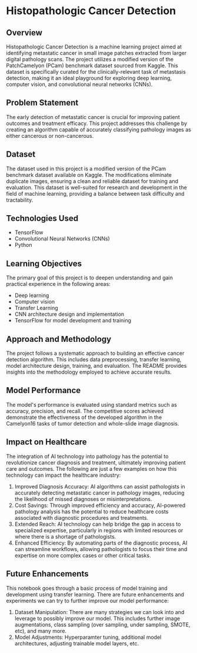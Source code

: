 # Histopathologic Cancer Detection

## Overview

Histopathologic Cancer Detection is a machine learning project aimed at identifying metastatic cancer in small image patches extracted from larger digital pathology scans. The project utilizes a modified version of the PatchCamelyon (PCam) benchmark dataset sourced from Kaggle. This dataset is specifically curated for the clinically-relevant task of metastasis detection, making it an ideal playground for exploring deep learning, computer vision, and convolutional neural networks (CNNs).

## Problem Statement

The early detection of metastatic cancer is crucial for improving patient outcomes and treatment efficacy. This project addresses this challenge by creating an algorithm capable of accurately classifying pathology images as either cancerous or non-cancerous.

## Dataset

The dataset used in this project is a modified version of the PCam benchmark dataset available on Kaggle. The modifications eliminate duplicate images, ensuring a clean and reliable dataset for training and evaluation. This dataset is well-suited for research and development in the field of machine learning, providing a balance between task difficulty and tractability.

## Technologies Used

- TensorFlow
- Convolutional Neural Networks (CNNs)
- Python

## Learning Objectives

The primary goal of this project is to deepen understanding and gain practical experience in the following areas:

- Deep learning
- Computer vision
- Transfer Learning
- CNN architecture design and implementation
- TensorFlow for model development and training

## Approach and Methodology

The project follows a systematic approach to building an effective cancer detection algorithm. This includes data preprocessing, transfer learning, model architecture design, training, and evaluation. The README provides insights into the methodology employed to achieve accurate results.

## Model Performance

The model's performance is evaluated using standard metrics such as accuracy, precision, and recall. The competitive scores achieved demonstrate the effectiveness of the developed algorithm in the Camelyon16 tasks of tumor detection and whole-slide image diagnosis.

## Impact on Healthcare

The integration of AI technology into pathology has the potential to revolutionize cancer diagnosis and treatment, ultimately improving patient care and outcomes. The following are just a few examples on how this technology can impact the healthcare industry:

1. Improved Diagnosis Accuracy: AI algorithms can assist pathologists in accurately detecting metastatic cancer in pathology images, reducing the likelihood of missed diagnoses or misinterpretations.
2. Cost Savings: Through improved efficiency and accuracy, AI-powered pathology analysis has the potential to reduce healthcare costs associated with diagnostic procedures and treatments.
3. Extended Reach: AI technology can help bridge the gap in access to specialized expertise, particularly in regions with limited resources or where there is a shortage of pathologists.
4. Enhanced Efficiency: By automating parts of the diagnostic process, AI can streamline workflows, allowing pathologists to focus their time and expertise on more complex cases or other critical tasks.

## Future Enhancements

This notebook goes through a basic process of model training and development using transfer learning. There are future enhancements and experiments we can try to further improve our model performance:

1. Dataset Manipulation: There are many strategies we can look into and leverage to possibly improve our model. This includes further image augmentations, class sampling (over sampling, under sampling, SMOTE, etc), and many more.
2. Model Adjustments: Hyperparamter tuning, additional model architectures, adjusting trainable model layers, etc. 
